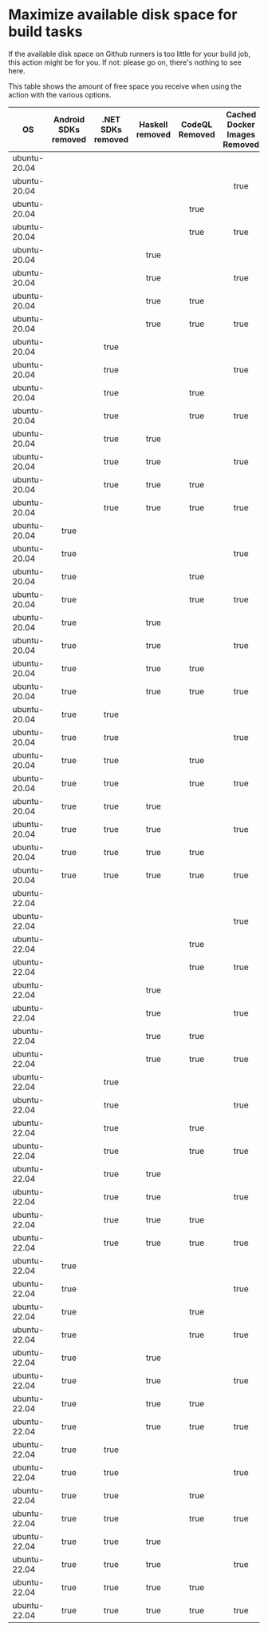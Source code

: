 # Maximize available disk space for build tasks

If the available disk space on Github runners is too little for your build job, this action might be for you.
If not: please go on, there's nothing to see here.

This table shows the amount of free space you receive when using the action with the various options.

OS | Android SDKs removed | .NET SDKs removed | Haskell removed | CodeQL Removed | Cached Docker Images Removed | GB freed | GB free | Elapsed Time (seconds) |
---|:--------------------:|:-----------------:|:---------------:|:--------------:|:----------------------------:|:--------:|:-------:|:----------------------:|
ubuntu-20.04 |  |  |  |  |  | 62 | 82 | 4
ubuntu-20.04 |  |  |  |  | true | 65 | 85 | 41
ubuntu-20.04 |  |  |  | true |  | 67 | 87 | 3
ubuntu-20.04 |  |  |  | true | true | 70 | 90 | 47
ubuntu-20.04 |  |  | true |  |  | 62 | 82 | 2
ubuntu-20.04 |  |  | true |  | true | 65 | 85 | 34
ubuntu-20.04 |  |  | true | true |  | 67 | 87 | 2
ubuntu-20.04 |  |  | true | true | true | 70 | 90 | 34
ubuntu-20.04 |  | true |  |  |  | 64 | 84 | 4
ubuntu-20.04 |  | true |  |  | true | 67 | 87 | 7
ubuntu-20.04 |  | true |  | true |  | 69 | 89 | 3
ubuntu-20.04 |  | true |  | true | true | 72 | 92 | 37
ubuntu-20.04 |  | true | true |  |  | 64 | 84 | 4
ubuntu-20.04 |  | true | true |  | true | 67 | 87 | 34
ubuntu-20.04 |  | true | true | true |  | 69 | 89 | 6
ubuntu-20.04 |  | true | true | true | true | 72 | 92 | 8
ubuntu-20.04 | true |  |  |  |  | 71 | 91 | 74
ubuntu-20.04 | true |  |  |  | true | 74 | 94 | 15
ubuntu-20.04 | true |  |  | true |  | 76 | 96 | 10
ubuntu-20.04 | true |  |  | true | true | 79 | 99 | 187
ubuntu-20.04 | true |  | true |  |  | 71 | 91 | 10
ubuntu-20.04 | true |  | true |  | true | 74 | 94 | 101
ubuntu-20.04 | true |  | true | true |  | 76 | 96 | 96
ubuntu-20.04 | true |  | true | true | true | 79 | 99 | 52
ubuntu-20.04 | true | true |  |  |  | 73 | 93 | 60
ubuntu-20.04 | true | true |  |  | true | 76 | 96 | 65
ubuntu-20.04 | true | true |  | true |  | 78 | 98 | 8
ubuntu-20.04 | true | true |  | true | true | 81 | 101 | 44
ubuntu-20.04 | true | true | true |  |  | 73 | 93 | 58
ubuntu-20.04 | true | true | true |  | true | 76 | 96 | 13
ubuntu-20.04 | true | true | true | true |  | 78 | 98 | 10
ubuntu-20.04 | true | true | true | true | true | 81 | 101 | 17
ubuntu-22.04 |  |  |  |  |  | 63 | 84 | 2
ubuntu-22.04 |  |  |  |  | true | 66 | 87 | 8
ubuntu-22.04 |  |  |  | true |  | 67 | 88 | 4
ubuntu-22.04 |  |  |  | true | true | 71 | 92 | 24
ubuntu-22.04 |  |  | true |  |  | 63 | 84 | 2
ubuntu-22.04 |  |  | true |  | true | 66 | 87 | 21
ubuntu-22.04 |  |  | true | true |  | 67 | 88 | 4
ubuntu-22.04 |  |  | true | true | true | 71 | 92 | 8
ubuntu-22.04 |  | true |  |  |  | 64 | 85 | 4
ubuntu-22.04 |  | true |  |  | true | 67 | 88 | 7
ubuntu-22.04 |  | true |  | true |  | 69 | 90 | 6
ubuntu-22.04 |  | true |  | true | true | 72 | 93 | 30
ubuntu-22.04 |  | true | true |  |  | 64 | 85 | 6
ubuntu-22.04 |  | true | true |  | true | 67 | 88 | 8
ubuntu-22.04 |  | true | true | true |  | 69 | 90 | 6
ubuntu-22.04 |  | true | true | true | true | 72 | 93 | 8
ubuntu-22.04 | true |  |  |  |  | 71 | 92 | 62
ubuntu-22.04 | true |  |  |  | true | 75 | 96 | 34
ubuntu-22.04 | true |  |  | true |  | 76 | 97 | 55
ubuntu-22.04 | true |  |  | true | true | 80 | 101 | 77
ubuntu-22.04 | true |  | true |  |  | 71 | 92 | 63
ubuntu-22.04 | true |  | true |  | true | 75 | 96 | 16
ubuntu-22.04 | true |  | true | true |  | 76 | 97 | 16
ubuntu-22.04 | true |  | true | true | true | 80 | 101 | 71
ubuntu-22.04 | true | true |  |  |  | 73 | 94 | 10
ubuntu-22.04 | true | true |  |  | true | 76 | 97 | 20
ubuntu-22.04 | true | true |  | true |  | 78 | 99 | 85
ubuntu-22.04 | true | true |  | true | true | 81 | 102 | 102
ubuntu-22.04 | true | true | true |  |  | 73 | 94 | 56
ubuntu-22.04 | true | true | true |  | true | 76 | 97 | 15
ubuntu-22.04 | true | true | true | true |  | 78 | 99 | 55
ubuntu-22.04 | true | true | true | true | true | 81 | 102 | 109
